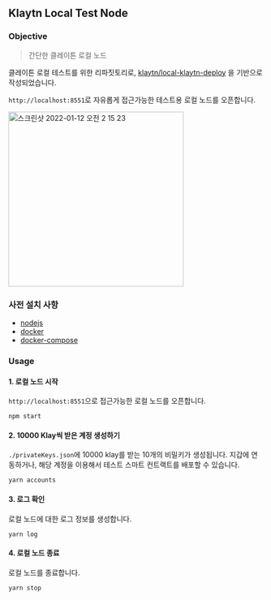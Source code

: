 ## Klaytn Local Test Node

### Objective

> 간단한 클레이튼 로컬 노드

클레이튼 로컬 테스트를 위한 리파짓토리로, [klaytn/local-klaytn-deploy](https://github.com/klaytn/local-klaytn-deploy) 을 기반으로 작성되었습니다.

`http://localhost:8551`로 자유롭게 접근가능한 테스트용 로컬 노드를 오픈합니다.

<img width="345" alt="스크린샷 2022-01-12 오전 2 15 23" src="https://user-images.githubusercontent.com/96544148/148989962-ae059baf-9046-4732-b3b9-e60edd4826c4.png">

### 사전 설치 사항

* [nodejs](https://nodejs.org/ko/download/)
* [docker](https://www.docker.com/)
* [docker-compose](https://docs.docker.com/compose/)

### Usage

#### 1. 로컬 노드 시작

`http://localhost:8551`으로 접근가능한 로컬 노드를 오픈합니다.


````shell
npm start
````

#### 2. 10000 Klay씩 받은 계정 생성하기

`./privateKeys.json`에 10000 klay를 받는 10개의 비밀키가 생성됩니다. 지갑에 연동하거나, 해당 계정을 이용해서 테스트 스마트 컨트랙트를 배포할 수 있습니다.

````shell
yarn accounts
````

#### 3. 로그 확인

로컬 노드에 대한 로그 정보를 생성합니다.

````shell
yarn log
````

#### 4. 로컬 노드 종료

로컬 노드를 종료합니다.

````shell
yarn stop
````
